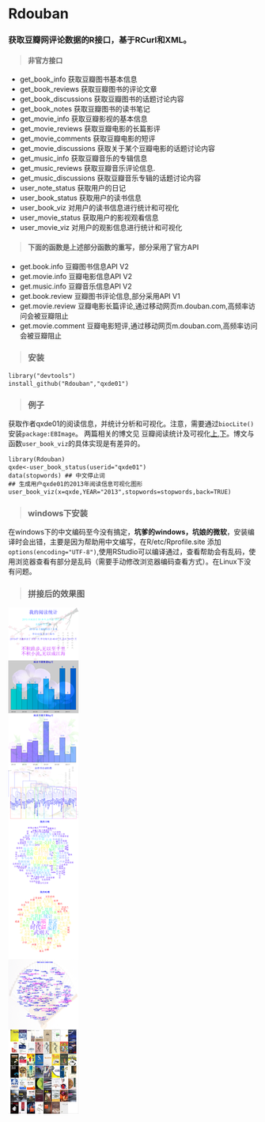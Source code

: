 Rdouban
=======
### 获取豆瓣网评论数据的R接口，基于RCurl和XML。
> #### 非官方接口
* get_book_info	获取豆瓣图书基本信息
* get_book_reviews	获取豆瓣图书的评论文章
* get_book_discussions	获取豆瓣图书的话题讨论内容
* get_book_notes	获取豆瓣图书的读书笔记
* get_movie_info	获取豆瓣影视的基本信息
* get_movie_reviews	获取豆瓣电影的长篇影评
* get_movie_comments	获取豆瓣电影的短评
* get_movie_discussions	获取关于某个豆瓣电影的话题讨论内容
* get_music_info	获取豆瓣音乐的专辑信息
* get_music_reviews	获取豆瓣音乐评论信息.
* get_music_discussions	获取豆瓣音乐专辑的话题讨论内容
* user_note_status 获取用户的日记
* user_book_status 获取用户的读书信息
* user_book_viz 对用户的读书信息进行统计和可视化
* user_movie_status 获取用户的影视观看信息
* user_movie_viz 对用户的观影信息进行统计和可视化

> #### 下面的函数是上述部分函数的重写，部分采用了官方API
* get.book.info  豆瓣图书信息API V2
* get.movie.info  豆瓣电影信息API V2
* get.music.info  豆瓣音乐信息API V2
* get.book.review  豆瓣图书评论信息,部分采用API V1
* get.movie.review  豆瓣电影长篇评论,通过移动网页m.douban.com,高频率访问会被豆瓣阻止
* get.movie.comment  豆瓣电影短评,通过移动网页m.douban.com,高频率访问会被豆瓣阻止

>### 安装
```
library("devtools")
install_github("Rdouban","qxde01")
```
>### 例子
获取作者qxde01的阅读信息，并统计分析和可视化。注意，需要通过`biocLite()`安装`package:EBImage`。
两篇相关的博文见 豆瓣阅读统计及可视化[上](http://qxde01.blog.163.com/blog/static/6733574420132915952828/),[下](http://qxde01.blog.163.com/blog/static/673357442013355192638/)。博文与函数`user_book_viz`的具体实现是有差异的。

```
library(Rdouban)
qxde<-user_book_status(userid="qxde01")
data(stopwords) ## 中文停止词
## 生成用户qxde01的2013年阅读信息可视化图形
user_book_viz(x=qxde,YEAR="2013",stopwords=stopwords,back=TRUE)
``` 

>### windows下安装
在windows下的中文编码至今没有搞定，**坑爹的windows，坑娘的微软**，安装编译时会出错，主要是因为帮助用中文编写，在R/etc/Rprofile.site 添加`options(encoding="UTF-8")`,使用RStudio可以编译通过，查看帮助会有乱码，使用浏览器查看有部分是乱码（需要手动修改浏览器编码查看方式）。在Linux下没有问题。

>### 拼接后的效果图
![拼接后的效果图](inst/images/big.png)